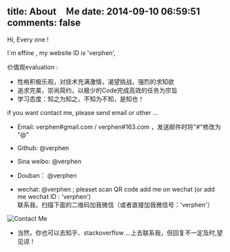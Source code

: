 title: About　Ｍe
date: 2014-09-10 06:59:51
comments: false
---
Hi, Every one !

I`m effine , my website ID is 'verphen', 

价值观evaluation :
	
-  性格积极乐观，对技术充满激情，渴望挑战，强烈的求知欲
-  追求完美，崇尚简约，以极少的Code完成高效的任务为宗旨
-  学习态度：知之为知之，不知为不知，是知也！

if you want contact me, please send email or other ...

- Email: verphen#gmail.com / verphen#163.com ，发送邮件时将"#"修改为 "@"

- Github: <a href="https://github.com/verphen" style="text-decoration: none">@verphen</a> 

- Sina weibo: <a href="http://weibo.com/verphen" style="text-decoration: none">@verphen</a>

- Douban： <a href="http://www.douban.com/people/verphen/" style="text-decoration: none">@verphen</a>

- wechat: @verphen ; pleaset scan QR code add me on wechat (or add me wechat ID : 'verphen')<br/>
联系我，扫描下面的二维码加我微信（或者直接加我微信号：'verphen'）<br/>
<img src="/imgs/wechat_QR.png" alt="Contact Me"/>

- 当然，你也可以去知乎、stackoverflow ...上去联系我，但回复不一定及时,望见谅！